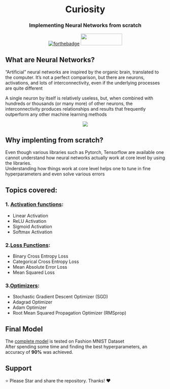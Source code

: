 <div align="center">

# Curiosity
### Implementing Neural Networks from scratch
</div>

<div align=center>

[![forthebadge](https://forthebadge.com/images/badges/made-with-python.svg)](https://forthebadge.com)
<img src="https://img.shields.io/badge/numpy-%23013243.svg?style=for-the-badge&logo=numpy&logoColor=white" width=130 height=37></img>
</div>

## What are Neural Networks?
<p>“Artificial” neural networks are inspired by the organic brain, translated to the computer. It’s not
a perfect comparison, but there are neurons, activations, and lots of interconnectivity, even if the
underlying processes are quite different </br></p>
<p>A single neuron by itself is relatively useless, but, when combined with hundreds or thousands
(or many more) of other neurons, the interconnectivity produces relationships and results that
frequently outperform any other machine learning methods </br></p>

<div align="center">
<img src="https://miro.medium.com/max/1313/1*HD3Sv4r03h3iEMHw2nSFug.gif"></img>
</div>


## Why implenting from scratch?
Even though various libraries such as Pytorch, Tensorflow are available one cannot understand how neural networks actually work at core level by using the libraries.</br>
Understanding how things work at core level helps one to tune in fine hyperparameters and even solve various errors


## Topics covered:
### 1. [Activation functions](https://github.com/HarshalRudra30/Neural-Networks-From-Scratch/tree/master/Activation_Functions):
  <ul>
  <li>Linear Activation</li>
  <li>ReLU Activation</li>
  <li>Sigmoid Activation</li>
  <li>Softmax Activation</li>
  </ul>
  
  
### 2.[Loss Functions](https://github.com/HarshalRudra30/Neural-Networks-From-Scratch/tree/master/Loss):
<ul>
  <li>Binary Cross Entropy Loss</li>
  <li>Categorical Cross Entropy Loss</li>
  <li>Mean Absolute Error Loss</li>
  <li>Mean Squared Loss</li>
  </ul>
  
### 3.[Optimizers](https://github.com/HarshalRudra30/Neural-Networks-From-Scratch/tree/master/Optimizers):
<ul>
  <li>Stochastic Gradient Descent Optimizer (SGD)</li>
  <li>Adagrad Optimizer</li>
  <li>Adam Optimizer</li>
  <li>Root Mean Squared Propagation Optimizer (RMSprop)</li>
  </ul>
  
  ## Final Model
  The [complete model](https://github.com/HarshalRudra30/Neural-Networks-From-Scratch/tree/master/Final_DNN) is tested on Fashion MNIST Dataset</br>
  After spending some time and finding the best hyperparameters, an accuracy of <strong>90%</strong> was achieved.
  
  ## Support
  ⭐ Please Star and share the repository. Thanks! ❤️
